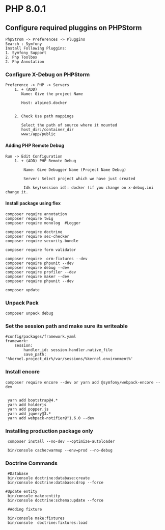 



# PHP 8.0.1


## Configure required pluggins on PHPStorm
```
PhpStrom -> Preferences -> Pluggins
Search : Symfony
Install Following Pluggins:
1. Symfony Support
2. Php Toolbox
2. Php Annotation
```

### Configure X-Debug on PHPStorm
```
Preference -> PHP -> Servers
    1. + (ADD)
	   Name: Give the project Name
	   
	   Host: alpine3.docker
	   

    2. Check Use path mappings
       
       Select the path of source where it mounted
       host_dir:/container_dir
       www:/app/public
```


#### Adding PHP Remote Debug
```
Run -> Edit Configuration
    1. + (ADD) PHP Remote Debug
	    
	    Name: Give Debugger Name (Project Name Debug)
	   
	    Server: Select project which we have just created
	    
	    Idk key(session id): docker (if you change on x-debug.ini change it.
```   
	    

#### Install package using flex
```
composer require annotation
composer require twig
composer require monolog  #Logger

composer require doctrine
composer require sec-checker
composer require security-bundle

composer require form validator

composer require  orm-fixtures --dev
composer require phpunit --dev
composer require debug --dev
composer require profiler --dev
composer require maker --dev
composer require phpunit --dev

composer update
```

### Unpack Pack
```
composer unpack debug
```


### Set the session path and make sure its writeable

```
#config/packages/framework.yaml
framework:
    session:
        handler_id: session.handler.native_file
        save_path: '%kernel.project_dir%/var/sessions/%kernel.environment%'

```




### Install encore 
```
composer require encore --dev or yarn add @symfony/webpack-encore --dev


 yarn add bootstrap@4.*
 yarn add holderjs
 yarn add popper.js
 yarn add jquery@3.*
 yarn add webpack-notifier@^1.6.0 --dev
```


### Installing production package only
```
 composer install --no-dev --optimize-autoloader

 bin/console cache:warmup --env=prod --no-debug
```


### Doctrine Commands

```
 #Database
 bin/console doctrine:database:create
 bin/console doctrine:database:drop --force

#Update entity
 bin/console make:entity
 bin/console doctrine:schema:update --force

 #Adding fixture
 
 bin/console make:fixtures
 bin/console  doctrine:fixtures:load

```

	    
